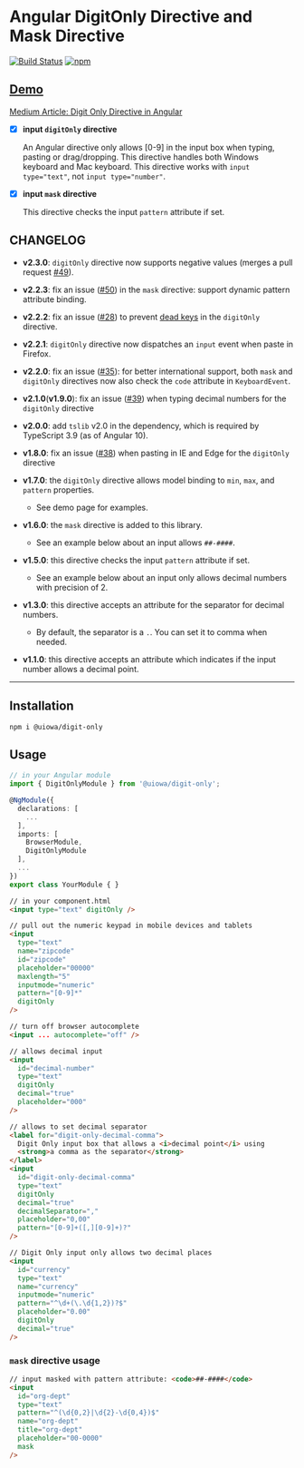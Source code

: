 # Angular DigitOnly Directive and Mask Directive

[![Build Status](https://img.shields.io/travis/changhuixu/ngx-digit-only/master.svg?label=Travis%20CI&style=flat-square)](https://travis-ci.org/changhuixu/ngx-digit-only)
[![npm](https://img.shields.io/npm/v/@uiowa/digit-only.svg?style=flat-square)](https://www.npmjs.com/package/@uiowa/digit-only)

## [Demo](https://digit-only.firebaseapp.com)

[Medium Article: Digit Only Directive in Angular](https://codeburst.io/digit-only-directive-in-angular-3db8a94d80c3)

- [x] **input `digitOnly` directive**

  An Angular directive only allows [0-9] in the input box when typing, pasting or drag/dropping. This directive handles both Windows keyboard and Mac keyboard. This directive works with `input type="text"`, not `input type="number"`.

- [x] **input `mask` directive**

  This directive checks the input `pattern` attribute if set.

## CHANGELOG

- **v2.3.0**: `digitOnly` directive now supports negative values (merges a pull request [#49](/../../pull/49)).

- **v2.2.3**: fix an issue ([#50](/../../issues/50)) in the `mask` directive: support dynamic pattern attribute binding.

- **v2.2.2**: fix an issue ([#28](/../../issues/28)) to prevent [dead keys](https://en.wikipedia.org/wiki/Dead_key) in the `digitOnly` directive.

- **v2.2.1**: `digitOnly` directive now dispatches an `input` event when paste in Firefox.

- **v2.2.0**: fix an issue ([#35](/../../issues/35)): for better international support, both `mask` and `digitOnly` directives now also check the `code` attribute in `KeyboardEvent`.

- **v2.1.0**(**v1.9.0**): fix an issue ([#39](/../../issues/39)) when typing decimal numbers for the `digitOnly` directive

- **v2.0.0**: add `tslib` v2.0 in the dependency, which is required by TypeScript 3.9 (as of Angular 10).

- **v1.8.0**: fix an issue ([#38](/../../issues/38)) when pasting in IE and Edge for the `digitOnly` directive

- **v1.7.0**: the `digitOnly` directive allows model binding to `min`, `max`, and `pattern` properties.

  - See demo page for examples.

- **v1.6.0**: the `mask` directive is added to this library.

  - See an example below about an input allows `##-####`.

- **v1.5.0**: this directive checks the input `pattern` attribute if set.

  - See an example below about an input only allows decimal numbers with precision of 2.

- **v1.3.0**: this directive accepts an attribute for the separator for decimal numbers.

  - By default, the separator is a `.`. You can set it to comma when needed.

- **v1.1.0**: this directive accepts an attribute which indicates if the input number allows a decimal point.

---

## Installation

```shell
npm i @uiowa/digit-only
```

## Usage

```typescript
// in your Angular module
import { DigitOnlyModule } from '@uiowa/digit-only';

@NgModule({
  declarations: [
    ...
  ],
  imports: [
    BrowserModule,
    DigitOnlyModule
  ],
  ...
})
export class YourModule { }
```

```html
// in your component.html
<input type="text" digitOnly />

// pull out the numeric keypad in mobile devices and tablets
<input
  type="text"
  name="zipcode"
  id="zipcode"
  placeholder="00000"
  maxlength="5"
  inputmode="numeric"
  pattern="[0-9]*"
  digitOnly
/>

// turn off browser autocomplete
<input ... autocomplete="off" />

// allows decimal input
<input
  id="decimal-number"
  type="text"
  digitOnly
  decimal="true"
  placeholder="000"
/>

// allows to set decimal separator
<label for="digit-only-decimal-comma">
  Digit Only input box that allows a <i>decimal point</i> using
  <strong>a comma as the separator</strong>
</label>
<input
  id="digit-only-decimal-comma"
  type="text"
  digitOnly
  decimal="true"
  decimalSeparator=","
  placeholder="0,00"
  pattern="[0-9]+([,][0-9]+)?"
/>

// Digit Only input only allows two decimal places
<input
  id="currency"
  type="text"
  name="currency"
  inputmode="numeric"
  pattern="^\d+(\.\d{1,2})?$"
  placeholder="0.00"
  digitOnly
  decimal="true"
/>
```

### `mask` directive usage

```html
// input masked with pattern attribute: <code>##-####</code>
<input
  id="org-dept"
  type="text"
  pattern="^(\d{0,2}|\d{2}-\d{0,4})$"
  name="org-dept"
  title="org-dept"
  placeholder="00-0000"
  mask
/>
```
